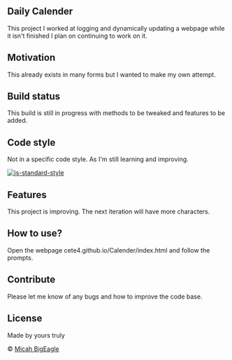 ## Daily Calender
This project I worked at logging and dynamically updating a webpage while it isn't finished I plan on continuing to work on it.

## Motivation
This already exists in many forms but I wanted to make my own attempt.

## Build status
This build is still in progress with methods to be tweaked and features to be added.

## Code style
Not in a  specific code style. As I'm still learning and improving.

[![js-standard-style](https://img.shields.io/badge/code%20style-standard-brightgreen.svg?style=flat)](https://github.com/feross/standard)

## Features
This project is improving. The next iteration will have more characters.

## How to use?
Open the webpage cete4.github.io/Calender/index.html and follow the prompts.

## Contribute
Please let me know of any bugs and how to improve the code base.

## License
Made by yours truly

© [Micah BigEagle](2020)
